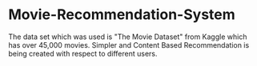 # Movie-Recommendation-System
The data set which was used is "The Movie Dataset" from Kaggle which has over 45,000 movies. Simpler and Content Based Recommendation is being created with respect to different users.
